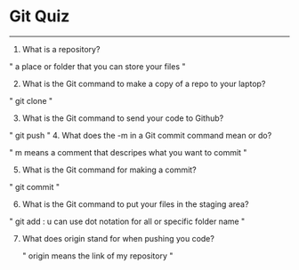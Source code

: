 # Git Quiz

---

1. What is a repository?

" a place or folder that you can store your files "

2. What is the Git command to make a copy of a repo to your laptop?

" git clone "

3. What is the Git command to send your code to Github?

" git push " 4. What does the -m in a Git commit command mean or do?

" m means a comment that descripes what you want to commit "

5. What is the Git command for making a commit?

" git commit "

6. What is the Git command to put your files in the staging area?

" git add : u can use dot notation for all or specific folder name "

7. What does origin stand for when pushing you code?

   " origin means the link of my repository "
